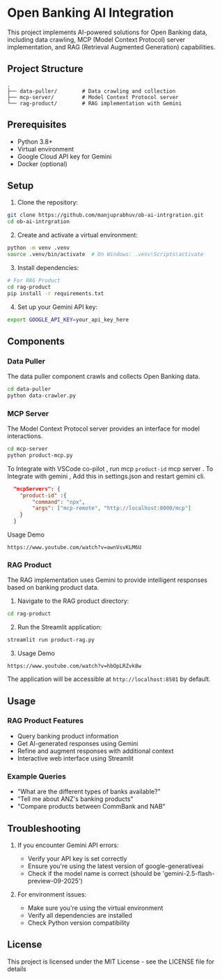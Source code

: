# Open Banking AI Integration

This project implements AI-powered solutions for Open Banking data, including data crawling, MCP (Model Context Protocol) server implementation, and RAG (Retrieval Augmented Generation) capabilities.

## Project Structure

```
.
├── data-puller/        # Data crawling and collection
├── mcp-server/         # Model Context Protocol server
└── rag-product/        # RAG implementation with Gemini
```

## Prerequisites

- Python 3.8+
- Virtual environment
- Google Cloud API key for Gemini
- Docker (optional)

## Setup

1. Clone the repository:
```bash
git clone https://github.com/manjuprabhuv/ob-ai-intrgration.git
cd ob-ai-intrgration
```

2. Create and activate a virtual environment:
```bash
python -m venv .venv
source .venv/bin/activate  # On Windows: .venv\Scripts\activate
```

3. Install dependencies:
```bash
# For RAG Product
cd rag-product
pip install -r requirements.txt
```

4. Set up your Gemini API key:
```bash
export GOOGLE_API_KEY=your_api_key_here
```

## Components

### Data Puller

The data puller component crawls and collects Open Banking data.

```bash
cd data-puller
python data-crawler.py
```

### MCP Server

The Model Context Protocol server provides an interface for model interactions.

```bash
cd mcp-server
python product-mcp.py
```

To Integrate with VSCode co-pilot , run mcp `product-id` mcp server .
To Integrate with gemini , Add this in settings.json and restart gemini cli.
```JSON
  "mcpServers": {
    "product-id" :{
        "command": "npx",
        "args": ["mcp-remote", "http://localhost:8000/mcp"]
    }
  }

```

Usage Demo
```
https://www.youtube.com/watch?v=awnVsvKLM6U
```



### RAG Product

The RAG implementation uses Gemini to provide intelligent responses based on banking product data.

1. Navigate to the RAG product directory:
```bash
cd rag-product
```

2. Run the Streamlit application:
```bash
streamlit run product-rag.py
```

3. Usage Demo
```
https://www.youtube.com/watch?v=hbOpLRZvk8w
```


The application will be accessible at `http://localhost:8501` by default.

## Usage

### RAG Product Features

- Query banking product information
- Get AI-generated responses using Gemini
- Refine and augment responses with additional context
- Interactive web interface using Streamlit

### Example Queries

- "What are the different types of banks available?"
- "Tell me about ANZ's banking products"
- "Compare products between CommBank and NAB"

## Troubleshooting

1. If you encounter Gemini API errors:
   - Verify your API key is set correctly
   - Ensure you're using the latest version of google-generativeai
   - Check if the model name is correct (should be 'gemini-2.5-flash-preview-09-2025')

2. For environment issues:
   - Make sure you're using the virtual environment
   - Verify all dependencies are installed
   - Check Python version compatibility


## License

This project is licensed under the MIT License - see the LICENSE file for details

